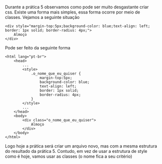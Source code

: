 Durante a prática 5 observamos como pode ser muito desgastante criar
css. Existe uma forma mais simples, essa forma ocorre por meio de classes. Vejamos a seguinte
situação
```
<div style="margin-top:5px;background-color: blue;text-align: left; border: 1px solid; border-radius: 4px;">
    Almoço
</div>
```
Pode ser feito da seguinte forma

```
<html lang="pt-br">
    <head>
        ...
        <style>
            .o_nome_que_eu_quiser {
                margin-top:5px;
                background-color: blue;
                text-align: left; 
                border: 1px solid; 
                border-radius: 4px;
            }
        </style>
        ...
    </head>
    <body>
        <div class="o_nome_que_eu_quiser">
            Almoço
        </div>
    </body>    
</html>
```


Logo hoje a prática será criar um arquivo novo, mas com a mesma estrutura do resultado da prática 5. Contudo, em vez
de usar a estrutura de style como é hoje, vamos usar as classes (o nome fica a seu critério)
